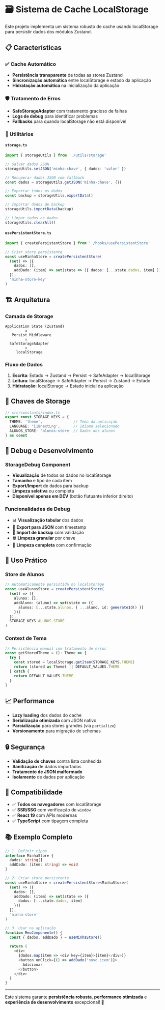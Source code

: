# 🗃️ Sistema de Cache LocalStorage

Este projeto implementa um sistema robusto de cache usando localStorage para persistir dados dos módulos Zustand.

## 📋 Características

### ✅ **Cache Automático**
- **Persistência transparente** de todas as stores Zustand
- **Sincronização automática** entre localStorage e estado da aplicação
- **Hidratação automática** na inicialização da aplicação

### 🛡️ **Tratamento de Erros**
- **SafeStorageAdapter** com tratamento gracioso de falhas
- **Logs de debug** para identificar problemas
- **Fallbacks** para quando localStorage não está disponível

### 🔧 **Utilitários**

#### `storage.ts`
```typescript
import { storageUtils } from './utils/storage'

// Salvar dados JSON
storageUtils.setJSON('minha-chave', { dados: 'valor' })

// Recuperar dados JSON com fallback
const dados = storageUtils.getJSON('minha-chave', {})

// Exportar todos os dados
const backup = storageUtils.exportData()

// Importar dados de backup
storageUtils.importData(backup)

// Limpar todos os dados
storageUtils.clearAll()
```

#### `usePersistentStore.ts`
```typescript
import { createPersistentStore } from './hooks/usePersistentStore'

// Criar store persistente
const useMinhaStore = createPersistentStore(
  (set) => ({
    dados: [],
    addDado: (item) => set(state => ({ dados: [...state.dados, item] }))
  }),
  'minha-store-key'
)
```

## 🏗️ **Arquitetura**

### **Camada de Storage**
```
Application State (Zustand)
         ↕
   Persist Middleware
         ↕
  SafeStorageAdapter
         ↕
     localStorage
```

### **Fluxo de Dados**
1. **Escrita**: Estado → Zustand → Persist → SafeAdapter → localStorage
2. **Leitura**: localStorage → SafeAdapter → Persist → Zustand → Estado
3. **Hidratação**: localStorage → Estado inicial da aplicação

## 🔑 **Chaves de Storage**

```typescript
// src/constants/index.ts
export const STORAGE_KEYS = {
  THEME: 'theme',              // Tema da aplicação
  LANGUAGE: 'i18nextLng',      // Idioma selecionado
  ALUNOS_STORE: 'alunos-store' // Dados dos alunos
} as const
```

## 🐛 **Debug e Desenvolvimento**

### **StorageDebug Component**
- **Visualização** de todos os dados no localStorage
- **Tamanho** e tipo de cada item
- **Export/Import** de dados para backup
- **Limpeza seletiva** ou completa
- **Disponível apenas em DEV** (botão flutuante inferior direito)

### **Funcionalidades de Debug**
- 📊 **Visualização tabular** dos dados
- 📁 **Export para JSON** com timestamp
- 📂 **Import de backup** com validação
- 🗑️ **Limpeza granular** por chave
- 🧹 **Limpeza completa** com confirmação

## 🚀 **Uso Prático**

### **Store de Alunos**
```typescript
// Automaticamente persistida no localStorage
const useAlunosStore = createPersistentStore(
  (set) => ({
    alunos: [],
    addAluno: (aluno) => set(state => ({
      alunos: [...state.alunos, { ...aluno, id: generateId() }]
    }))
  }),
  STORAGE_KEYS.ALUNOS_STORE
)
```

### **Context de Tema**
```typescript
// Persistência manual com tratamento de erros
const getStoredTheme = (): Theme => {
  try {
    const stored = localStorage.getItem(STORAGE_KEYS.THEME)
    return (stored as Theme) || DEFAULT_VALUES.THEME
  } catch {
    return DEFAULT_VALUES.THEME
  }
}
```

## 📈 **Performance**

- **Lazy loading** dos dados do cache
- **Serialização otimizada** com JSON nativo
- **Parcialização** para stores grandes (via `partialize`)
- **Versionamento** para migração de schemas

## 🔒 **Segurança**

- **Validação de chaves** contra lista conhecida
- **Sanitização** de dados importados
- **Tratamento de JSON malformado**
- **Isolamento** de dados por aplicação

## 🔄 **Compatibilidade**

- ✅ **Todos os navegadores** com localStorage
- ✅ **SSR/SSG** com verificação de `window`
- ✅ **React 19** com APIs modernas
- ✅ **TypeScript** com tipagem completa

## 📚 **Exemplo Completo**

```typescript
// 1. Definir tipos
interface MinhaStore {
  dados: string[]
  addDado: (item: string) => void
}

// 2. Criar store persistente
const useMinhaStore = createPersistentStore<MinhaStore>(
  (set) => ({
    dados: [],
    addDado: (item) => set(state => ({ 
      dados: [...state.dados, item] 
    }))
  }),
  'minha-store'
)

// 3. Usar na aplicação
function MeuComponente() {
  const { dados, addDado } = useMinhaStore()
  
  return (
    <div>
      {dados.map(item => <div key={item}>{item}</div>)}
      <button onClick={() => addDado('novo item')}>
        Adicionar
      </button>
    </div>
  )
}
```

---

Este sistema garante **persistência robusta**, **performance otimizada** e **experiência de desenvolvimento** excepcional! 🎉 